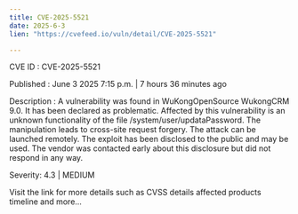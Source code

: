 ```yaml
---
title: CVE-2025-5521
date: 2025-6-3
lien: "https://cvefeed.io/vuln/detail/CVE-2025-5521"

---
```


CVE ID : CVE-2025-5521

Published :  June 3
2025
7:15 p.m. | 7 hours
36 minutes ago

Description : A vulnerability was found in WuKongOpenSource WukongCRM 9.0. It has been declared as problematic. Affected by this vulnerability is an unknown functionality of the file /system/user/updataPassword. The manipulation leads to cross-site request forgery. The attack can be launched remotely. The exploit has been disclosed to the public and may be used. The vendor was contacted early about this disclosure but did not respond in any way.

Severity: 4.3 | MEDIUM

Visit the link for more details
such as CVSS details
affected products
timeline
and more...
